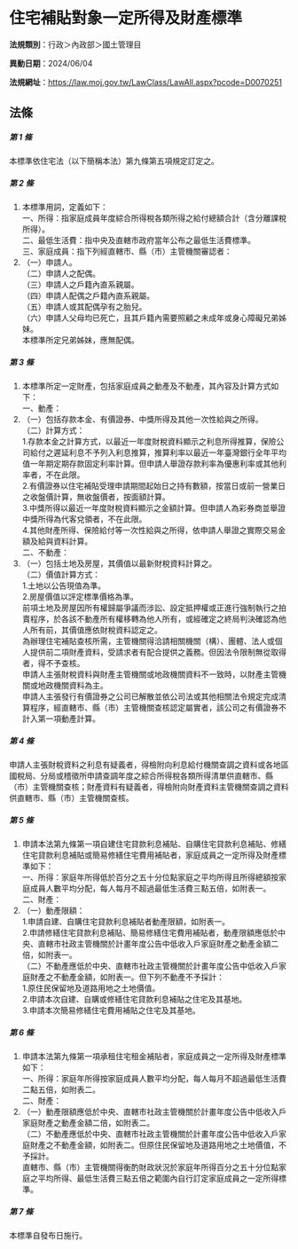 # 住宅補貼對象一定所得及財產標準

**法規類別**：行政＞內政部＞國土管理目

**異動日期**：2024/06/04  

**法規網址**：https://law.moj.gov.tw/LawClass/LawAll.aspx?pcode=D0070251





## 法條
##### 第 1 條
本標準依住宅法（以下簡稱本法）第九條第五項規定訂定之。

##### 第 2 條
1. 本標準用詞，定義如下：  
一、所得：指家庭成員年度綜合所得稅各類所得之給付總額合計（含分離課稅所得）。  
二、最低生活費：指中央及直轄市政府當年公布之最低生活費標準。  
三、家庭成員：指下列經直轄市、縣（市）主管機關審認者：
1. （一）申請人。  
（二）申請人之配偶。  
（三）申請人之戶籍內直系親屬。  
（四）申請人配偶之戶籍內直系親屬。  
（五）申請人或其配偶孕有之胎兒。  
（六）申請人父母均已死亡，且其戶籍內需要照顧之未成年或身心障礙兄弟姊妹。  
本標準所定兄弟姊妹，應無配偶。

##### 第 3 條
1. 本標準所定一定財產，包括家庭成員之動產及不動產，其內容及計算方式如下：  
一、動產：
1. （一）包括存款本金、有價證券、中獎所得及其他一次性給與之所得。  
（二）計算方式：  
1.存款本金之計算方式，以最近一年度財稅資料顯示之利息所得推算，保險公司給付之遲延利息不予列入利息推算，推算利率以最近一年臺灣銀行全年平均值一年期定期存款固定利率計算。但申請人舉證存款利率為優惠利率或其他利率者，不在此限。  
2.有價證券以住宅補貼受理申請期間起始日之持有數額，按當日或前一營業日之收盤價計算，無收盤價者，按面額計算。  
3.中獎所得以最近一年度財稅資料顯示之金額計算。但申請人為彩券商並舉證中獎所得為代客兌領者，不在此限。  
4.其他財產所得、保險給付等一次性給與之所得，依申請人舉證之實際交易金額及給與資料計算。  
二、不動產：
1. （一）包括土地及房屋，其價值以最新財稅資料計算之。  
（二）價值計算方式：  
1.土地以公告現值為準。  
2.房屋價值以評定標準價格為準。  
前項土地及房屋因所有權歸屬爭議而涉訟、設定抵押權或正進行強制執行之拍賣程序，於各該不動產所有權移轉為他人所有，或經確定之終局判決確認為他人所有前，其價值應依財稅資料認定之。  
為辦理住宅補貼查核所需，主管機關得洽請相關機關（構）、團體、法人或個人提供前二項財產資料，受請求者有配合提供之義務。但因法令限制無從取得者，得不予查核。  
申請人主張財稅資料與財產主管機關或地政機關資料不一致時，以財產主管機關或地政機關資料為主。  
申請人主張發行有價證券之公司已解散並依公司法或其他相關法令規定完成清算程序，經直轄市、縣（市）主管機關查核認定屬實者，該公司之有價證券不計入第一項動產計算。

##### 第 4 條
申請人主張財稅資料之利息有疑義者，得檢附向利息給付機關查調之資料或各地區國稅局、分局或稽徵所申請查調年度之綜合所得稅各類所得清單供直轄市、縣（市）主管機關查核；財產資料有疑義者，得檢附向財產資料主管機關查調之資料供直轄市、縣（市）主管機關查核。

##### 第 5 條
1. 申請本法第九條第一項自建住宅貸款利息補貼、自購住宅貸款利息補貼、修繕住宅貸款利息補貼或簡易修繕住宅費用補貼者，家庭成員之一定所得及財產標準如下：  
一、所得：家庭年所得低於百分之五十分位點家庭之平均所得且所得總額按家庭成員人數平均分配，每人每月不超過最低生活費三點五倍，如附表一。  
二、財產：
1. （一）動產限額：  
      1.申請自建、自購住宅貸款利息補貼者動產限額，如附表一。  
      2.申請修繕住宅貸款利息補貼、簡易修繕住宅費用補貼者，動產限額應低於中央、直轄市社政主管機關於計畫年度公告中低收入戶家庭財產之動產金額二倍，如附表一。  
（二）不動產應低於中央、直轄市社政主管機關於計畫年度公告中低收入戶家庭財產之不動產金額，如附表一。但下列不動產不予採計：  
      1.原住民保留地及道路用地之土地價值。  
      2.申請本次自建、自購或修繕住宅貸款利息補貼之住宅及其基地。  
      3.申請本次簡易修繕住宅費用補貼之住宅及其基地。

##### 第 6 條
1. 申請本法第九條第一項承租住宅租金補貼者，家庭成員之一定所得及財產標準如下：  
一、所得：家庭年所得按家庭成員人數平均分配，每人每月不超過最低生活費二點五倍，如附表二。  
二、財產：
1. （一）動產限額應低於中央、直轄市社政主管機關於計畫年度公告中低收入戶家庭財產之動產金額二倍，如附表二。  
（二）不動產應低於中央、直轄市社政主管機關於計畫年度公告中低收入戶家庭財產之不動產金額，如附表二。但原住民保留地及道路用地之土地價值，不予採計。  
直轄市、縣（市）主管機關得衡酌財政狀況於家庭年所得百分之五十分位點家庭之平均所得、最低生活費三點五倍之範圍內自行訂定家庭成員之一定所得標準。

##### 第 7 條
本標準自發布日施行。


